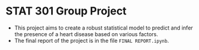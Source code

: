 # STAT 301 Group Project
- This project aims to create a robust statistical model to predict and infer the presence of a heart disease based on various factors.
- The final report of the project is in the file `FINAL REPORT.ipynb`.
